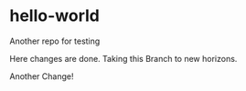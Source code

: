 # hello-world
Another repo for testing

Here changes are done. Taking this Branch to new horizons.

Another Change!
